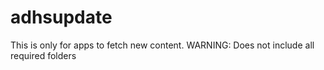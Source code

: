 # adhsupdate
This is only for apps to fetch new content. WARNING: Does not include all required folders 

